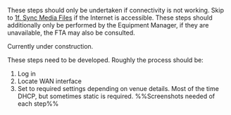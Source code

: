 These steps should only be undertaken if connectivity is not working. Skip to [1f. Sync Media Files](1f.%20Sync%20Media%20Files.md) if the Internet is accessible.
These steps should additionally only be performed by the Equipment Manager, if they are unavailable, the FTA may also be consulted.

Currently under construction.

These steps need to be developed. Roughly the process should be:
1. Log in
2. Locate WAN interface
3. Set to required settings depending on venue details. Most of the time DHCP, but sometimes static is required.
%%Screenshots needed of each step%%
